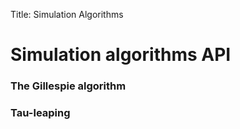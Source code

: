 Title: Simulation Algorithms

# Simulation algorithms API

### The Gillespie algorithm

### Tau-leaping

